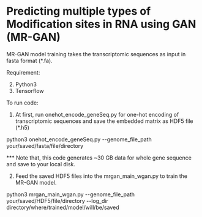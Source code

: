 # Predicting multiple types of Modification sites in RNA using GAN (MR-GAN)

MR-GAN model training takes the transcriptomic sequences as input in fasta format (*.fa).

Requirement:

2. Python3
3. Tensorflow

To run code:

1. At first, run onehot_encode_geneSeq.py for one-hot encoding of transcriptomic sequences and save the embedded matrix as HDF5 file (*.h5)

python3 onehot_encode_geneSeq.py --genome_file_path your/saved/fasta/file/directory

*** Note that, this code generates ~30 GB data for whole gene sequence and save to your local disk.

2. Feed the saved HDF5 files into the mrgan_main_wgan.py to train the MR-GAN model.

python3 mrgan_main_wgan.py --genome_file_path your/saved/HDF5/file/directory --log_dir directory/where/trained/model/will/be/saved 
